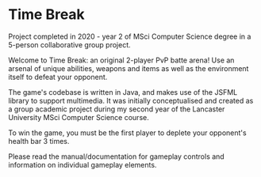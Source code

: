 # Time Break
Project completed in 2020 - year 2 of MSci Computer Science degree in a  5-person collaborative group project.

Welcome to Time Break: an original 2-player PvP batte arena! Use an arsenal of unique abilities, weapons and items as well as the environment itself to defeat your opponent.

The game's codebase is written in Java, and makes use of the JSFML library to support multimedia. It was initially conceptualised and created as a group academic project during my second year of the Lancaster University MSci Computer Science course.

To win the game, you must be the first player to deplete your opponent's health bar 3 times.

Please read the manual/documentation for gameplay controls and information on individual gameplay elements.

